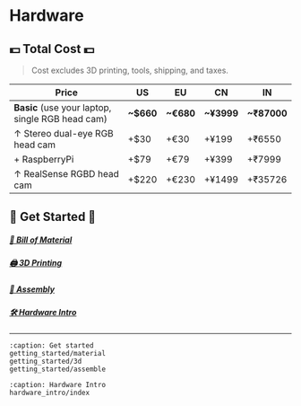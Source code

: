 # Hardware

## 💵 Total Cost 💵

> Cost excludes 3D printing, tools, shipping, and taxes.
> 

| Price | US | EU | CN | IN |
| --- | --- | --- | --- | --- |
| **Basic** (use your laptop, single RGB head cam) | **~$660** | **~€680** | **~¥3999** | **~₹87000** |
| ↑ Stereo dual-eye RGB head cam | +$30 | +€30 | +¥199 | +₹6550 |
| + RaspberryPi | +$79 | +€79 | +¥399 | +₹7999 |
| ↑ RealSense RGBD head cam | +$220 | +€230 | +¥1499 | +₹35726 |


## 🚀 Get Started 🚀

##### [🛒 Bill of Material](getting_started/material)

##### [🖨️ 3D Printing](getting_started/3d)

##### [🔨 Assembly](getting_started/assemble)

##### [🛠️ Hardware Intro](hardware_intro/index)

---


```{toctree}
:caption: Get started
getting_started/material
getting_started/3d
getting_started/assemble
```

```{toctree}
:caption: Hardware Intro
hardware_intro/index
```



